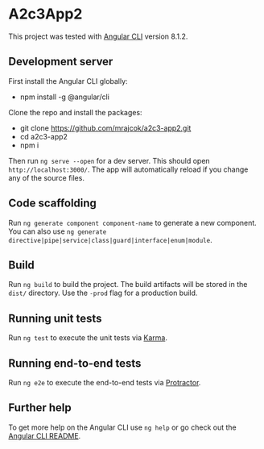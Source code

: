 # A2c3App2

This project was tested with [Angular CLI](https://github.com/angular/angular-cli) version 8.1.2.

## Development server

First install the Angular CLI globally:
  * npm install -g @angular/cli

Clone the repo and install the packages:
  * git clone https://github.com/mrajcok/a2c3-app2.git
  * cd a2c3-app2
  * npm i

Then run `ng serve --open` for a dev server. This should open `http://localhost:3000/`. The app will automatically reload if you change any of the source files.

## Code scaffolding

Run `ng generate component component-name` to generate a new component. You can also use `ng generate directive|pipe|service|class|guard|interface|enum|module`.

## Build

Run `ng build` to build the project. The build artifacts will be stored in the `dist/` directory. Use the `-prod` flag for a production build.

## Running unit tests

Run `ng test` to execute the unit tests via [Karma](https://karma-runner.github.io).

## Running end-to-end tests

Run `ng e2e` to execute the end-to-end tests via [Protractor](http://www.protractortest.org/).

## Further help

To get more help on the Angular CLI use `ng help` or go check out the [Angular CLI README](https://github.com/angular/angular-cli/blob/master/README.md).
